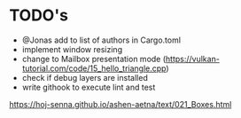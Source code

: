 # TODO's

- @Jonas add to list of authors in Cargo.toml
- implement window resizing
- change to Mailbox presentation mode (https://vulkan-tutorial.com/code/15_hello_triangle.cpp)
- check if debug layers are installed
- write githook to execute lint and test

https://hoj-senna.github.io/ashen-aetna/text/021_Boxes.html

